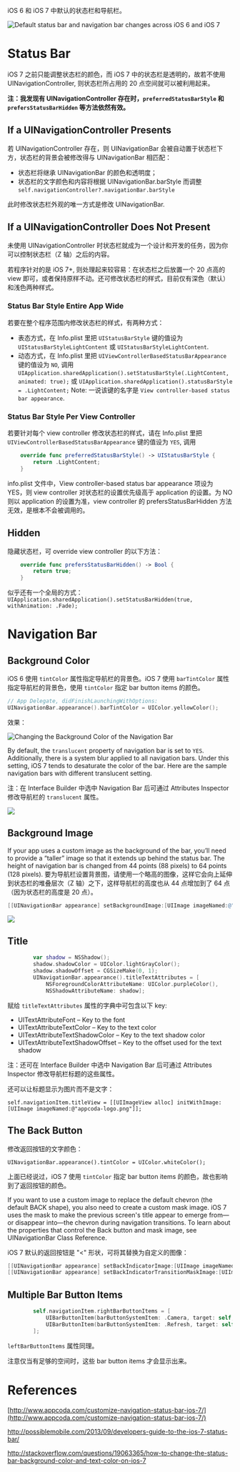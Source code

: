 <title>Status Bar and Navigation Bar</title>

iOS 6 和 iOS 7 中默认的状态栏和导航栏。

![Default status bar and navigation bar changes across iOS 6 and iOS 7](images/default_status_bar_and_nav_bar_changes_in_ios7.jpg)

# Status Bar #

iOS 7 之前只能调整状态栏的颜色，而 iOS 7 中的状态栏是透明的，故若不使用 UINavigationController, 则状态栏所占用的 20 点空间就可以被利用起来。

**注：我发现有 UINavigationController 存在时，`preferredStatusBarStyle` 和 `prefersStatusBarHidden` 等方法依然有效。**

## If a UINavigationController Presents ##

若 UINavigationController 存在，则 UINavigationBar 会被自动置于状态栏下方，状态栏的背景会被修改得与 UINavigationBar 相匹配：

- 状态栏将继承 UINavigationBar 的颜色和透明度；
- 状态栏的文字颜色和内容将根据 UINavigationBar.barStyle 而调整 `self.navigationController?.navigationBar.barStyle`

此时修改状态栏外观的唯一方式是修改 UINavigationBar.

## If a UINavigationController Does Not Present ##

未使用 UINavigationController 时状态栏就成为一个设计和开发的任务，因为你可以控制状态栏（Z 轴）之后的内容。

若程序针对的是 iOS 7+, 则处理起来较容易：在状态栏之后放置一个 20 点高的 view 即可，或者保持原样不动。还可修改状态栏的样式，目前仅有深色（默认）和浅色两种样式。

### Status Bar Style Entire App Wide ###

若要在整个程序范围内修改状态栏的样式，有两种方式：

- 表态方式，在 Info.plist 里把 `UIStatusBarStyle` 键的值设为 `UIStatusBarStyleLightContent` 或 `UIStatusBarStyleLightContent`.
- 动态方式，在 Info.plist 里把 `UIViewControllerBasedStatusBarAppearance` 键的值设为 `NO`, 调用 `UIApplication.sharedApplication().setStatusBarStyle(.LightContent, animated: true);` 或 `UIApplication.sharedApplication().statusBarStyle = .LightContent;`
Note: 一说该键的名字是 `View controller-based status bar appearance`.

### Status Bar Style Per View Controller ###

若要针对每个 view controller 修改状态栏的样式，请在 Info.plist 里把 `UIViewControllerBasedStatusBarAppearance` 键的值设为 `YES`, 调用

``` Swift
    override func preferredStatusBarStyle() -> UIStatusBarStyle {
        return .LightContent;
    }
```

info.plist 文件中，View controller-based status bar appearance 项设为 YES，则 view controller 对状态栏的设置优先级高于 application 的设置。为 NO 则以 application 的设置为准，view controller 的 prefersStatusBarHidden 方法无效，是根本不会被调用的。

## Hidden ##

隐藏状态栏，可 override view controller 的以下方法：

``` Swift
    override func prefersStatusBarHidden() -> Bool {
        return true;
    }
```

似乎还有一个全局的方式：`UIApplication.sharedApplication().setStatusBarHidden(true, withAnimation: .Fade);`

# Navigation Bar #

## Background Color ##

iOS 6 使用 `tintColor` 属性指定导航栏的背景色。iOS 7 使用 `barTintColor` 属性指定导航栏的背景色，使用 `tintColor` 指定 bar button items 的颜色。

``` Swift
// App Delegate, didFinishLaunchingWithOptions:
UINavigationBar.appearance().barTintColor = UIColor.yellowColor();
```

效果：

![Changing the Background Color of the Navigation Bar](images/changing_nav_bar_bg_color.jpg)

By default, the `translucent` property of navigation bar is set to `YES`. Additionally, there is a system blur applied to all navigation bars. Under this setting, iOS 7 tends to desaturate the color of the bar. Here are the sample navigation bars with different translucent setting.

注：在 Interface Builder 中选中 Navigation Bar 后可通过 Attributes Inspector 修改导航栏的 `translucent` 属性。

![](images/navigation_bar_translucent.jpg)


## Background Image ##

If your app uses a custom image as the background of the bar, you’ll need to provide a “taller” image so that it extends up behind the status bar. The height of navigation bar is changed from 44 points (88 pixels) to 64 points (128 pixels).
要为导航栏设置背景图，请使用一个略高的图像，这样它会向上延伸到状态栏的堆叠层次（Z 轴）之下，这样导航栏的高度也从 44 点增加到了 64 点（因为状态栏的高度是 20 点）。

``` Objective-C
[[UINavigationBar appearance] setBackgroundImage:[UIImage imageNamed:@"nav_bg.png"] forBarMetrics:UIBarMetricsDefault];
```

![](images/navigation_bar_background_image.jpg)

## Title ##

``` Swift
        var shadow = NSShadow();
        shadow.shadowColor = UIColor.lightGrayColor();
        shadow.shadowOffset = CGSizeMake(0, 1);
        UINavigationBar.appearance().titleTextAttributes = [
            NSForegroundColorAttributeName: UIColor.purpleColor(),
            NSShadowAttributeName: shadow];
```

赋给 `titleTextAttributes` 属性的字典中可包含以下 key:

- UITextAttributeFont – Key to the font
- UITextAttributeTextColor – Key to the text color
- UITextAttributeTextShadowColor – Key to the text shadow color
- UITextAttributeTextShadowOffset – Key to the offset used for the text shadow

注：还可在 Interface Builder 中选中 Navigation Bar 后可通过 Attributes Inspector 修改导航栏标题的这些属性。

还可以让标题显示为图片而不是文字：

```self.navigationItem.titleView = [[UIImageView alloc] initWithImage:[UIImage imageNamed:@"appcoda-logo.png"]];```

## The Back Button ##

修改返回按钮的文字颜色：

`UINavigationBar.appearance().tintColor = UIColor.whiteColor();`

上面已经说过，iOS 7 使用 `tintColor` 指定 bar button items 的颜色，故也影响到了返回按钮的颜色。

If you want to use a custom image to replace the default chevron (the default BACK shape), you also need to create a custom mask image. iOS 7 uses the mask to make the previous screen's title appear to emerge from—or disappear into—the chevron during navigation transitions. To learn about the properties that control the Back button and mask image, see UINavigationBar Class Reference.
 
iOS 7 默认的返回按钮是 "<" 形状，可将其替换为自定义的图像：

``` Objective-C
[[UINavigationBar appearance] setBackIndicatorImage:[UIImage imageNamed:@"back_btn.png"]];
[[UINavigationBar appearance] setBackIndicatorTransitionMaskImage:[UIImage imageNamed:@"back_btn.png"]];
```

## Multiple Bar Button Items ##

``` Swift
        self.navigationItem.rightBarButtonItems = [
            UIBarButtonItem(barButtonSystemItem: .Camera, target: self, action: nil),
            UIBarButtonItem(barButtonSystemItem: .Refresh, target: self, action: nil),
        ];
```

`leftBarButtonItems` 属性同理。

注意仅当有足够的空间时，这些 bar button items 才会显示出来。

# References #

[http://www.appcoda.com/customize-navigation-status-bar-ios-7/](http://www.appcoda.com/customize-navigation-status-bar-ios-7/)

http://possiblemobile.com/2013/09/developers-guide-to-the-ios-7-status-bar/

http://stackoverflow.com/questions/19063365/how-to-change-the-status-bar-background-color-and-text-color-on-ios-7